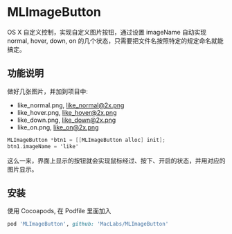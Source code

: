 # MLImageButton

OS X 自定义控制，实现自定义图片按钮，通过设置 imageName 自动实现 normal, hover, down, on 的几个状态，只需要把文件名按照特定的规定命名就能搞定。


## 功能说明

做好几张图片，并加到项目中: 

* like_normal.png, like_normal@2x.png
* like_hover.png, like_hover@2x.png
* like_down.png, like_down@2x.png
* like_on.png, like_on@2x.png

```objective-c
MLImageButton *btn1 = [[MLImageButton alloc] init];
btn1.imageName = 'like'
```

这么一来，界面上显示的按钮就会实现鼠标经过、按下、开启的状态，并用对应的图片显示。

## 安装

使用 Cocoapods, 在 Podfile 里面加入

```ruby
pod 'MLImageButton', github: 'MacLabs/MLImageButton'
```
